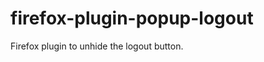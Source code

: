 firefox-plugin-popup-logout
===========================

Firefox plugin to unhide the logout button.